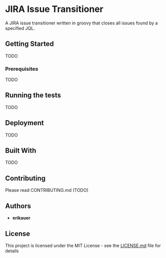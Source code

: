 # JIRA Issue Transitioner

A JIRA issue transitioner written in groovy that closes all issues found by a specified JQL.

## Getting Started

TODO

### Prerequisites

TODO

## Running the tests

TODO

## Deployment

TODO

## Built With

TODO

## Contributing

Please read CONTRIBUTING.md (TODO)

## Authors

* **erikauer**

## License

This project is licensed under the MIT License - see the [LICENSE.md](LICENSE.md) file for details
